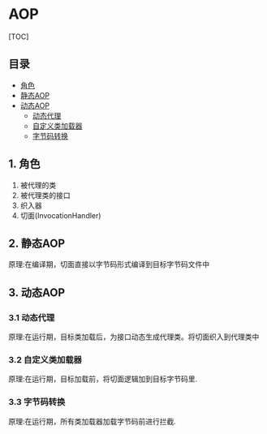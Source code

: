 # AOP

[TOC]

## 目录

- [角色](#1-角色)
- [静态AOP](#2-静态AOP)
- [动态AOP](#3-动态AOP)
  - [动态代理](#31-动态代理)
  - [自定义类加载器](#32-自定义类加载器)
  - [字节码转换](#33-字节码转换)

## 1. 角色
1. 被代理的类
2. 被代理类的接口
3. 织入器
4. 切面(InvocationHandler)

## 2. 静态AOP
原理:在编译期，切面直接以字节码形式编译到目标字节码文件中

## 3. 动态AOP

### 3.1 动态代理
原理:在运行期，目标类加载后，为接口动态生成代理类。将切面织入到代理类中

### 3.2 自定义类加载器
原理:在运行期，目标加载前，将切面逻辑加到目标字节码里.

### 3.3 字节码转换
原理:在运行期，所有类加载器加载字节码前进行拦截.
